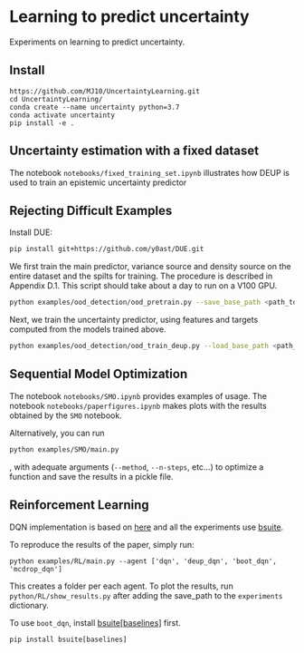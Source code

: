 # Learning to predict uncertainty

Experiments on learning to predict uncertainty.

## Install

```
https://github.com/MJ10/UncertaintyLearning.git
cd UncertaintyLearning/
conda create --name uncertainty python=3.7
conda activate uncertainty
pip install -e .
```

## Uncertainty estimation with a fixed dataset
The notebook `notebooks/fixed_training_set.ipynb` illustrates how DEUP is used to train an epistemic uncertainty predictor


## Rejecting Difficult Examples
Install DUE:
```bash
pip install git+https://github.com/y0ast/DUE.git
```

We first train the main predictor, variance source and density source on the entire dataset and the spilts for training. The procedure is described in Appendix D.1. This script should take about a day to run on a V100 GPU.
```bash
python examples/ood_detection/ood_pretrain.py --save_base_path <path_to_save_models> --data_base_path <path_to_store/load_data>
```

Next, we train the uncertainty predictor, using features and targets computed from the models trained above.
```bash
python examples/ood_detection/ood_train_deup.py --load_base_path <path_to_saved_models> --data_base_path <path_to_store/load_data> --features <feature_string>
```


## Sequential Model Optimization
The notebook `notebooks/SMO.ipynb` provides examples of usage. The notebook `notebooks/paperfigures.ipynb` makes plots with the results obtained by the `SMO` notebook.

Alternatively, you can run
```bash
python examples/SMO/main.py
```
, with adequate arguments (`--method`, `--n-steps`, etc...) to optimize a function and save the results in a pickle file.


## Reinforcement Learning
DQN implementation is based on [here](https://github.com/pluebcke/dqn_experiments) and all the experiments use [bsuite](https://github.com/deepmind/bsuite).

To reproduce the results of the paper, simply run:
```
python examples/RL/main.py --agent ['dqn', 'deup_dqn', 'boot_dqn', 'mcdrop_dqn']
```
This creates a folder per each agent. 
To plot the results, run `python/RL/show_results.py` after adding the save_path to the `experiments` dictionary.

To use `boot_dqn`, install [bsuite[baselines]](https://github.com/deepmind/bsuite/tree/master/bsuite/baselines) first.
```
pip install bsuite[baselines]
```
